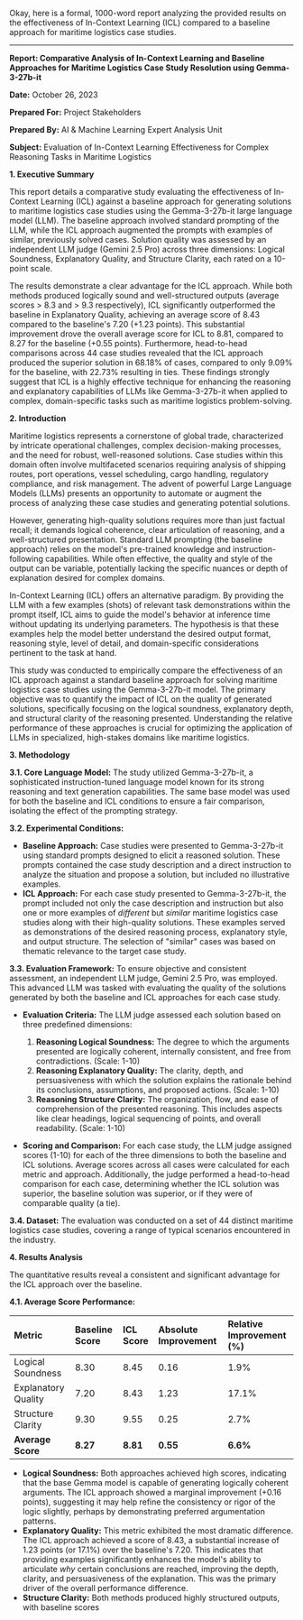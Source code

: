 Okay, here is a formal, 1000-word report analyzing the provided results on the effectiveness of In-Context Learning (ICL) compared to a baseline approach for maritime logistics case studies.

---

**Report: Comparative Analysis of In-Context Learning and Baseline Approaches for Maritime Logistics Case Study Resolution using Gemma-3-27b-it**

**Date:** October 26, 2023

**Prepared For:** Project Stakeholders

**Prepared By:** AI & Machine Learning Expert Analysis Unit

**Subject:** Evaluation of In-Context Learning Effectiveness for Complex Reasoning Tasks in Maritime Logistics

**1. Executive Summary**

This report details a comparative study evaluating the effectiveness of In-Context Learning (ICL) against a baseline approach for generating solutions to maritime logistics case studies using the Gemma-3-27b-it large language model (LLM). The baseline approach involved standard prompting of the LLM, while the ICL approach augmented the prompts with examples of similar, previously solved cases. Solution quality was assessed by an independent LLM judge (Gemini 2.5 Pro) across three dimensions: Logical Soundness, Explanatory Quality, and Structure Clarity, each rated on a 10-point scale.

The results demonstrate a clear advantage for the ICL approach. While both methods produced logically sound and well-structured outputs (average scores > 8.3 and > 9.3 respectively), ICL significantly outperformed the baseline in Explanatory Quality, achieving an average score of 8.43 compared to the baseline's 7.20 (+1.23 points). This substantial improvement drove the overall average score for ICL to 8.81, compared to 8.27 for the baseline (+0.55 points). Furthermore, head-to-head comparisons across 44 case studies revealed that the ICL approach produced the superior solution in 68.18% of cases, compared to only 9.09% for the baseline, with 22.73% resulting in ties. These findings strongly suggest that ICL is a highly effective technique for enhancing the reasoning and explanatory capabilities of LLMs like Gemma-3-27b-it when applied to complex, domain-specific tasks such as maritime logistics problem-solving.

**2. Introduction**

Maritime logistics represents a cornerstone of global trade, characterized by intricate operational challenges, complex decision-making processes, and the need for robust, well-reasoned solutions. Case studies within this domain often involve multifaceted scenarios requiring analysis of shipping routes, port operations, vessel scheduling, cargo handling, regulatory compliance, and risk management. The advent of powerful Large Language Models (LLMs) presents an opportunity to automate or augment the process of analyzing these case studies and generating potential solutions.

However, generating high-quality solutions requires more than just factual recall; it demands logical coherence, clear articulation of reasoning, and a well-structured presentation. Standard LLM prompting (the baseline approach) relies on the model's pre-trained knowledge and instruction-following capabilities. While often effective, the quality and style of the output can be variable, potentially lacking the specific nuances or depth of explanation desired for complex domains.

In-Context Learning (ICL) offers an alternative paradigm. By providing the LLM with a few examples (shots) of relevant task demonstrations within the prompt itself, ICL aims to guide the model's behavior at inference time without updating its underlying parameters. The hypothesis is that these examples help the model better understand the desired output format, reasoning style, level of detail, and domain-specific considerations pertinent to the task at hand.

This study was conducted to empirically compare the effectiveness of an ICL approach against a standard baseline approach for solving maritime logistics case studies using the Gemma-3-27b-it model. The primary objective was to quantify the impact of ICL on the quality of generated solutions, specifically focusing on the logical soundness, explanatory depth, and structural clarity of the reasoning presented. Understanding the relative performance of these approaches is crucial for optimizing the application of LLMs in specialized, high-stakes domains like maritime logistics.

**3. Methodology**

**3.1. Core Language Model:**
The study utilized Gemma-3-27b-it, a sophisticated instruction-tuned language model known for its strong reasoning and text generation capabilities. The same base model was used for both the baseline and ICL conditions to ensure a fair comparison, isolating the effect of the prompting strategy.

**3.2. Experimental Conditions:**
*   **Baseline Approach:** Case studies were presented to Gemma-3-27b-it using standard prompts designed to elicit a reasoned solution. These prompts contained the case study description and a direct instruction to analyze the situation and propose a solution, but included no illustrative examples.
*   **ICL Approach:** For each case study presented to Gemma-3-27b-it, the prompt included not only the case description and instruction but also one or more examples of *different* but *similar* maritime logistics case studies along with their high-quality solutions. These examples served as demonstrations of the desired reasoning process, explanatory style, and output structure. The selection of "similar" cases was based on thematic relevance to the target case study.

**3.3. Evaluation Framework:**
To ensure objective and consistent assessment, an independent LLM judge, Gemini 2.5 Pro, was employed. This advanced LLM was tasked with evaluating the quality of the solutions generated by both the baseline and ICL approaches for each case study.

*   **Evaluation Criteria:** The LLM judge assessed each solution based on three predefined dimensions:
    1.  **Reasoning Logical Soundness:** The degree to which the arguments presented are logically coherent, internally consistent, and free from contradictions. (Scale: 1-10)
    2.  **Reasoning Explanatory Quality:** The clarity, depth, and persuasiveness with which the solution explains the rationale behind its conclusions, assumptions, and proposed actions. (Scale: 1-10)
    3.  **Reasoning Structure Clarity:** The organization, flow, and ease of comprehension of the presented reasoning. This includes aspects like clear headings, logical sequencing of points, and overall readability. (Scale: 1-10)

*   **Scoring and Comparison:** For each case study, the LLM judge assigned scores (1-10) for each of the three dimensions to both the baseline and ICL solutions. Average scores across all cases were calculated for each metric and approach. Additionally, the judge performed a head-to-head comparison for each case, determining whether the ICL solution was superior, the baseline solution was superior, or if they were of comparable quality (a tie).

**3.4. Dataset:**
The evaluation was conducted on a set of 44 distinct maritime logistics case studies, covering a range of typical scenarios encountered in the industry.

**4. Results Analysis**

The quantitative results reveal a consistent and significant advantage for the ICL approach over the baseline.

**4.1. Average Score Performance:**

| Metric                | Baseline Score | ICL Score | Absolute Improvement | Relative Improvement (%) |
| :-------------------- | :------------- | :-------- | :------------------- | :----------------------- |
| Logical Soundness     | 8.30           | 8.45      | 0.16                 | 1.9%                     |
| Explanatory Quality   | 7.20           | 8.43      | 1.23                 | 17.1%                    |
| Structure Clarity     | 9.30           | 9.55      | 0.25                 | 2.7%                     |
| **Average Score**     | **8.27**       | **8.81**  | **0.55**             | **6.6%**                 |

*   **Logical Soundness:** Both approaches achieved high scores, indicating that the base Gemma model is capable of generating logically coherent arguments. The ICL approach showed a marginal improvement (+0.16 points), suggesting it may help refine the consistency or rigor of the logic slightly, perhaps by demonstrating preferred argumentation patterns.
*   **Explanatory Quality:** This metric exhibited the most dramatic difference. The ICL approach achieved a score of 8.43, a substantial increase of 1.23 points (or 17.1%) over the baseline's 7.20. This indicates that providing examples significantly enhances the model's ability to articulate *why* certain conclusions are reached, improving the depth, clarity, and persuasiveness of the explanation. This was the primary driver of the overall performance difference.
*   **Structure Clarity:** Both methods produced highly structured outputs, with baseline scores